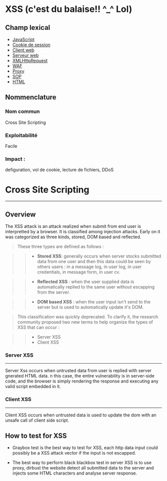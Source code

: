 # XSS (c'est du balaise!! ^_^ Lol)

## Champ lexical

* [JavaScript]()
* [Cookie de session]()
* [Client web]()
* [Serveur web]()
* [XMLHttpRequest]()
* [WAF]()
* [Proxy]()
* [SOP]()
* [HTML]()



## Nommenclature 
### Nom commun 
Cross Site Scripting
### Exploitabilité 
Facile 
### Impact : 
defiguration, vol de cookie, lecture de fichiers, DDoS 
# Cross Site Scripting 
-----
## Overview 
The XSS attack is an attack realized when submit from end user is interpretted by a browser.
It is classified among injection attacks.  Early on it was categorized as three kinds, stored, DOM based and reflected. 
> These three types are defined as follows :

>> + __Stored XSS__: generally occurs when server stocks submitted data from one user and then this data could be seen by others users : in a message log, in user log, in user credentials, in message form, in user cv.

>> + __Reflected XSS__ : when the user supplied data is automatically replied to the same user without escapping from the server. 

>> + __DOM based XSS__ : when the user input isn't send to the server but is used to automatically update it's DOM.

>This classification was quickly deprecated. To clarify it, the research community proposed two new terms to help organize the types of XSS that can occur :

>> + Server XSS
>> + Client XSS

### Server XSS 
---
Server Xss occurs when untrusted data from user is replied with server gnerated HTML data. n this case, the entire vulnerability is in server-side code, and the browser is simply rendering the response and executing any valid script embedded in it.

### Client XSS
----
Client XSS occurs when untrusted data is used to update the dom with an unsafe call of client side script. 

## How to test for XSS 
+ Graybox test is the best way to test for XSS, each http data input could possibly be a XSS attack vector if the input is not escapped. 

+ The best way to perform black blackbox test in server XSS is to use proxy, dirbust the website detect all submitted data to the server and injects some HTML characters and analyse server response. 


 
